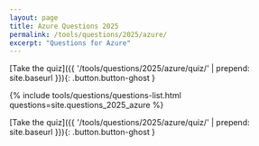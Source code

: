 ```yaml
---
layout: page
title: Azure Questions 2025
permalink: /tools/questions/2025/azure/
excerpt: "Questions for Azure"
---
```


[Take the quiz]({{ '/tools/questions/2025/azure/quiz/'  | prepend: site.baseurl }}){: .button.button-ghost }

{% include tools/questions/questions-list.html questions=site.questions_2025_azure %}

[Take the quiz]({{ '/tools/questions/2025/azure/quiz/'  | prepend: site.baseurl }}){: .button.button-ghost }
